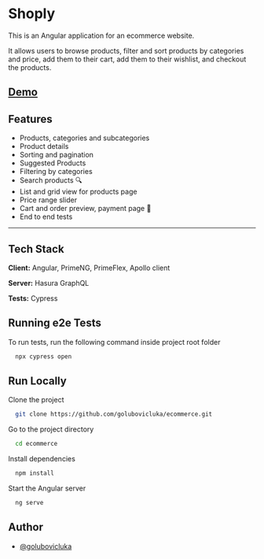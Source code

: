 
# Shoply

This is an Angular application for an ecommerce website. 

It allows users to browse products, filter and sort products by categories and price, add them to their cart, add them to their wishlist, and checkout the products.


## [Demo](https://ecommerce-app-angular.netlify.app/)


## Features

- Products, categories and subcategories 
- Product details
- Sorting and pagination
- Suggested Products
- Filtering by categories 
- Search products 🔍
- List and grid view for products page 
- Price range slider 
- Cart and order preview, payment page 🛒
- End to end tests

---

## Tech Stack

**Client:** Angular, PrimeNG, PrimeFlex, Apollo client

**Server:** Hasura GraphQL

**Tests:** Cypress

## Running e2e Tests

To run tests, run the following command inside project root folder

```bash
  npx cypress open
```


## Run Locally

Clone the project

```bash
  git clone https://github.com/golubovicluka/ecommerce.git
```

Go to the project directory

```bash
  cd ecommerce
```

Install dependencies

```bash
  npm install
```

Start the Angular server

```bash
  ng serve
```


## Author

- [@golubovicluka](https://github.com/golubovicluka)

